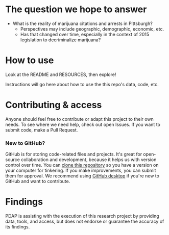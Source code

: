 # The question we hope to answer
- What is the reality of marijuana citations and arrests in Pittsburgh?
   - Perspectives may include geographic, demographic, economic, etc.
   - Has that changed over time, especially in the context of 2015 legislation to decriminalize marijuana?

# How to use
Look at the README and RESOURCES, then explore!

Instructions will go here about how to use the this repo's data, code, etc.

# Contributing & access
Anyone should feel free to contribute or adapt this project to their own needs. To see where we need help, check out open Issues. If you want to submit code, make a Pull Request.

### New to GitHub?
GitHub is for storing code-related files and projects. It's great for open-source collaboration and development, because it helps us with version control over time. You can [clone this repository](https://docs.github.com/en/repositories/creating-and-managing-repositories/cloning-a-repository) so you have a version on your computer for tinkering. If you make improvements, you can submit them for approval. We recommend using [GitHub desktop](https://docs.github.com/en/desktop/overview/getting-started-with-github-desktop) if you're new to GitHub and want to contribute.

# Findings
PDAP is assisting with the execution of this research project by providing data, tools, and access, but does not endorse or guarantee the accuracy of its findings.
